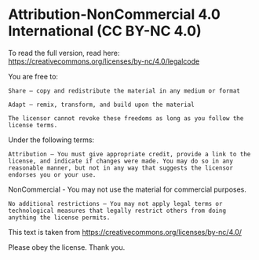 # Attribution-NonCommercial 4.0 International (CC BY-NC 4.0)
To read the full version, read here: https://creativecommons.org/licenses/by-nc/4.0/legalcode

You are free to:

	Share — copy and redistribute the material in any medium or format

	Adapt — remix, transform, and build upon the material

	The licensor cannot revoke these freedoms as long as you follow the license terms.

Under the following terms:

	Attribution — You must give appropriate credit, provide a link to the license, and indicate if changes were made. You may do so in any reasonable manner, but not in any way that suggests the licensor endorses you or your use.
  
  NonCommercial - You may not use the material for commercial purposes.

	No additional restrictions — You may not apply legal terms or technological measures that legally restrict others from doing anything the license permits.

This text is taken from https://creativecommons.org/licenses/by-nc/4.0/

Please obey the license. Thank you.
